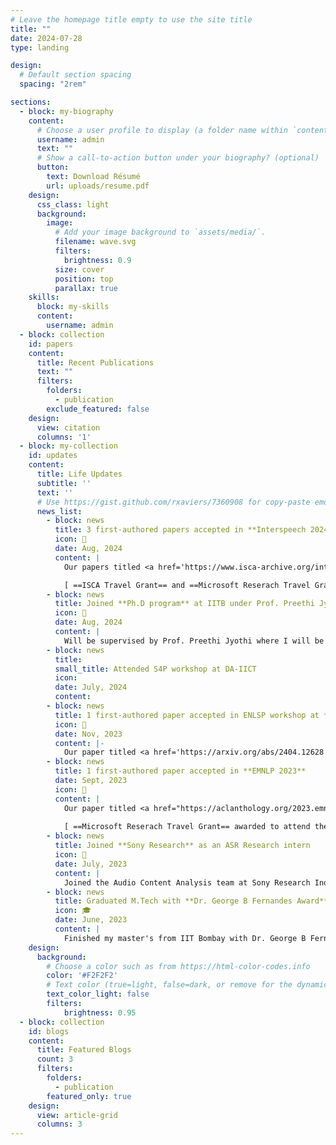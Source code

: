```yaml
---
# Leave the homepage title empty to use the site title
title: ""
date: 2024-07-28
type: landing

design:
  # Default section spacing
  spacing: "2rem"

sections:
  - block: my-biography
    content:
      # Choose a user profile to display (a folder name within `content/authors/`)
      username: admin
      text: ""
      # Show a call-to-action button under your biography? (optional)
      button:
        text: Download Résumé
        url: uploads/resume.pdf
    design:
      css_class: light
      background:
        image:
          # Add your image background to `assets/media/`.
          filename: wave.svg
          filters:
            brightness: 0.9
          size: cover
          position: top
          parallax: true
    skills:
      block: my-skills
      content:
        username: admin
  - block: collection
    id: papers
    content:
      title: Recent Publications
      text: ""
      filters:
        folders:
          - publication
        exclude_featured: false
    design:
      view: citation
      columns: '1'
  - block: my-collection
    id: updates
    content:
      title: Life Updates
      subtitle: ''
      text: ''
      # Use https://gist.github.com/rxaviers/7360908 for copy-paste emojis
      news_list:
        - block: news
          title: 3 first-authored papers accepted in **Interspeech 2024**
          icon: 🎉
          date: Aug, 2024
          content: |
            Our papers titled <a href='https://www.isca-archive.org/interspeech_2024/prabhu24_interspeech.pdf'>Multi-Convformer</a>, <a href='https://www.isca-archive.org/interspeech_2024/mittal24_interspeech.pdf'>SALSA</a> and <a href='https://www.isca-archive.org/interspeech_2024/prabhu24b_interspeech.pdf'>Accented SSL</a> have been accepted in Interspeech 2024 to be held in Kos Island, Greece 😄.

            [ ==ISCA Travel Grant== and ==Microsoft Reserach Travel Grant==  awarded to attend the conference ]
        - block: news
          title: Joined **Ph.D program** at IITB under Prof. Preethi Jyothi
          icon: 📢
          date: Aug, 2024
          content: |
            Will be supervised by Prof. Preethi Jyothi where I will be working towards pushing the boundaries of ASR and other speech tasks 🎯. Exciting times ahead ✨.
        - block: news
          title:
          small_title: Attended S4P workshop at DA-IICT
          icon: 
          date: July, 2024
          content: 
        - block: news
          title: 1 first-authored paper accepted in ENLSP workshop at **NeurIPS 2023**
          icon: 🎉
          date: Nov, 2023
          content: |-
            Our paper titled <a href='https://arxiv.org/abs/2404.12628'>Efficient infusion of self-supervised representations in Automatic Speech Recognition</a> has been accepted at the Efficient Natural Language and Speech Processing (ENLSP) workshop of NeurIPS 2023 to be held in New Orleans, USA 😄.
        - block: news
          title: 1 first-authored paper accepted in **EMNLP 2023**
          date: Sept, 2023
          icon: 🎉
          content: |
            Our paper titled <a href="https://aclanthology.org/2023.emnlp-main.444/">Accented Speech Recognition With Accent-specific Codebooks</a> has been accepted at the main conference of EMNLP 2023 to be held in Singapore 😃.
            
            [ ==Microsoft Reserach Travel Grant== awarded to attend the conference ]
        - block: news
          title: Joined **Sony Research** as an ASR Research intern
          icon: 💼
          date: July, 2023
          content: |
            Joined the Audio Content Analysis team at Sony Research India as a resarch intern. I am working on integrating speech foundation models into downstream ASR systems. 
        - block: news
          title: Graduated M.Tech with **Dr. George B Fernandes Award** 
          icon: 🎓
          date: June, 2023
          content: |
            Finished my master's from IIT Bombay with Dr. George B Fernandes Award for Excellence in Research 🎉. This award was from my thesis titled `Improving Accented Automatic Speech Recognition using Cross-attention`.
    design:
      background:
        # Choose a color such as from https://html-color-codes.info
        color: '#F2F2F2'
        # Text color (true=light, false=dark, or remove for the dynamic theme color).
        text_color_light: false
        filters:
            brightness: 0.95
  - block: collection
    id: blogs
    content:
      title: Featured Blogs
      count: 3
      filters:
        folders:
          - publication
        featured_only: true
    design:
      view: article-grid
      columns: 3
---
```

